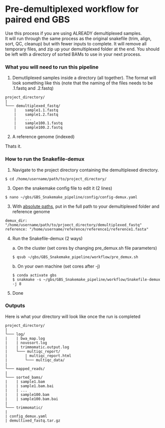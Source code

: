 # Pre-demultiplexed workflow for paired end GBS

Use this process if you are using ALREADY demultiplexed samples.  
It will run through the same process as the original snakefile (trim, align, sort, QC, cleanup) but with fewer inputs to complete. 
It will remove all temporary files, and zip up your demultiplexed folder at the end.  You should be left with a 
directory of sorted BAMs to use in your next process.

### What you will need to run this pipeline
1. Demutliplexed samples inside a directory (all together).  The format will look something like this (note that the naming of the files needs to be .1.fastq and .2.fastq)
```
project_directory/    
|
└─── demultiplexed_fastq/
    |    sample1.1.fastq
    |    sample1.2.fastq
    |    ...
    |    sample100.1.fastq
    |    sample100.2.fastq
```

2. A reference genome (indexed)

Thats it.  

### How to run the Snakefile-demux
1. Navigate to the project directory containing the demultiplexed directory.
```
$ cd /home/username/path/to/project_directory/
```
3. Open the snakemake config file to edit it (2 lines)
```
$ nano ~/gbs/GBS_Snakemake_pipeline/config/config-demux.yaml
```
3. With <ins>absolute paths</ins>, put in the full path to your demultiplexed folder and reference genome
```
demux_dir: "/home/username/path/to/prjoect_directory/demultiplexed_fastq"
reference: "/home/username/reference/reference1/reference1.fasta"
```
4. Run the Snakefile-demux (2 ways)

    a. On the cluster  (set cores by changing pre_demux.sh file parameters)
  
    ```
    $ qsub ~/gbs/GBS_Snakemake_pipeline/workflow/pre_demux.sh
    ```
    
    b. On your own machine (set cores after -j)
    
    ```
    $ conda activate gbs
    $ snakmake -s ~/gbs/GBS_Snakemake_pipeline/workflow/Snakefile-demux -j 8
    ```
    
5. Done

###  Outputs
Here is what your directory will look like once the run is completed
```
project_directory/    
|
└─── log/
|    | bwa_map.log
|    | novosort.log
|    | trimmomatic.output.log
|    └─── multiqc_report/
|        | multiqc_report.html
|        └─── multiqc_data/
|
└─── mapped_reads/
|
└─── sorted_bams/
|    | sample1.bam
|    | sample1.bam.bai
|    | ...
|    | sample100.bam
|    | sample100.bam.bai
|
└─── trimmomatic/
|
| config_demux.yaml 
| demultixed_fastq.tar.gz
```
